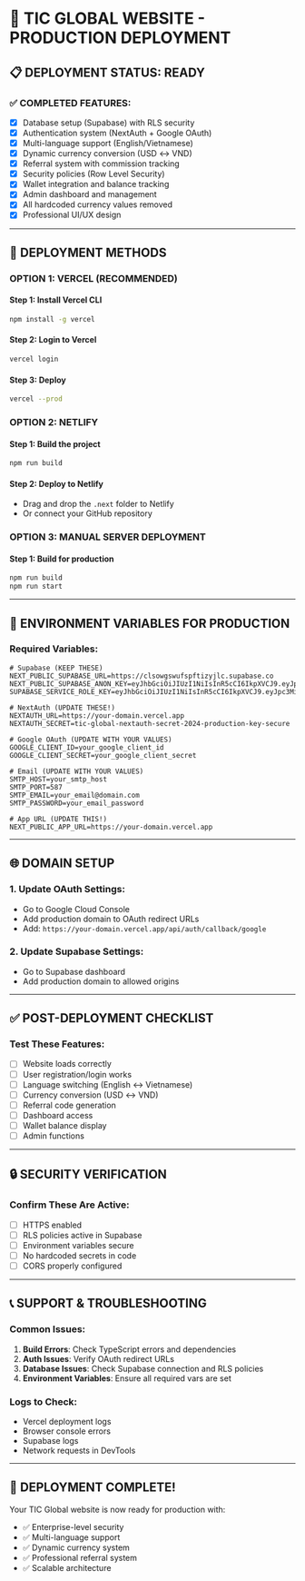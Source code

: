 # 🚀 TIC GLOBAL WEBSITE - PRODUCTION DEPLOYMENT

## 📋 **DEPLOYMENT STATUS: READY**

### ✅ **COMPLETED FEATURES:**
- [x] Database setup (Supabase) with RLS security
- [x] Authentication system (NextAuth + Google OAuth)
- [x] Multi-language support (English/Vietnamese)
- [x] Dynamic currency conversion (USD ↔ VND)
- [x] Referral system with commission tracking
- [x] Security policies (Row Level Security)
- [x] Wallet integration and balance tracking
- [x] Admin dashboard and management
- [x] All hardcoded currency values removed
- [x] Professional UI/UX design

---

## 🚀 **DEPLOYMENT METHODS**

### **OPTION 1: VERCEL (RECOMMENDED)**

#### **Step 1: Install Vercel CLI**
```bash
npm install -g vercel
```

#### **Step 2: Login to Vercel**
```bash
vercel login
```

#### **Step 3: Deploy**
```bash
vercel --prod
```

### **OPTION 2: NETLIFY**

#### **Step 1: Build the project**
```bash
npm run build
```

#### **Step 2: Deploy to Netlify**
- Drag and drop the `.next` folder to Netlify
- Or connect your GitHub repository

### **OPTION 3: MANUAL SERVER DEPLOYMENT**

#### **Step 1: Build for production**
```bash
npm run build
npm run start
```

---

## 🔧 **ENVIRONMENT VARIABLES FOR PRODUCTION**

### **Required Variables:**
```env
# Supabase (KEEP THESE)
NEXT_PUBLIC_SUPABASE_URL=https://clsowgswufspftizyjlc.supabase.co
NEXT_PUBLIC_SUPABASE_ANON_KEY=eyJhbGciOiJIUzI1NiIsInR5cCI6IkpXVCJ9.eyJpc3MiOiJzdXBhYmFzZSIsInJlZiI6ImNsc293Z3N3dWZzcGZ0aXp5amxjIiwicm9sZSI6ImFub24iLCJpYXQiOjE3NDg2OTQxODAsImV4cCI6MjA2NDI3MDE4MH0.8q5bAO2_-8tMa7WLgVawMhr2SjCyljSxvk6qrHhq08I
SUPABASE_SERVICE_ROLE_KEY=eyJhbGciOiJIUzI1NiIsInR5cCI6IkpXVCJ9.eyJpc3MiOiJzdXBhYmFzZSIsInJlZiI6ImNsc293Z3N3dWZzcGZ0aXp5amxjIiwicm9sZSI6InNlcnZpY2Vfcm9sZSIsImlhdCI6MTc0ODY5NDE4MCwiZXhwIjoyMDY0MjcwMTgwfQ.ZryoITxcPfjWYWXQfou8ymnafpT7EZc7B4Rr0YsGEK8

# NextAuth (UPDATE THESE!)
NEXTAUTH_URL=https://your-domain.vercel.app
NEXTAUTH_SECRET=tic-global-nextauth-secret-2024-production-key-secure

# Google OAuth (UPDATE WITH YOUR VALUES)
GOOGLE_CLIENT_ID=your_google_client_id
GOOGLE_CLIENT_SECRET=your_google_client_secret

# Email (UPDATE WITH YOUR VALUES)
SMTP_HOST=your_smtp_host
SMTP_PORT=587
SMTP_EMAIL=your_email@domain.com
SMTP_PASSWORD=your_email_password

# App URL (UPDATE THIS!)
NEXT_PUBLIC_APP_URL=https://your-domain.vercel.app
```

---

## 🌐 **DOMAIN SETUP**

### **1. Update OAuth Settings:**
- Go to Google Cloud Console
- Add production domain to OAuth redirect URLs
- Add: `https://your-domain.vercel.app/api/auth/callback/google`

### **2. Update Supabase Settings:**
- Go to Supabase dashboard
- Add production domain to allowed origins

---

## ✅ **POST-DEPLOYMENT CHECKLIST**

### **Test These Features:**
- [ ] Website loads correctly
- [ ] User registration/login works
- [ ] Language switching (English ↔ Vietnamese)
- [ ] Currency conversion (USD ↔ VND)
- [ ] Referral code generation
- [ ] Dashboard access
- [ ] Wallet balance display
- [ ] Admin functions

---

## 🔒 **SECURITY VERIFICATION**

### **Confirm These Are Active:**
- [ ] HTTPS enabled
- [ ] RLS policies active in Supabase
- [ ] Environment variables secure
- [ ] No hardcoded secrets in code
- [ ] CORS properly configured

---

## 📞 **SUPPORT & TROUBLESHOOTING**

### **Common Issues:**
1. **Build Errors**: Check TypeScript errors and dependencies
2. **Auth Issues**: Verify OAuth redirect URLs
3. **Database Issues**: Check Supabase connection and RLS policies
4. **Environment Variables**: Ensure all required vars are set

### **Logs to Check:**
- Vercel deployment logs
- Browser console errors
- Supabase logs
- Network requests in DevTools

---

## 🎉 **DEPLOYMENT COMPLETE!**

Your TIC Global website is now ready for production with:
- ✅ Enterprise-level security
- ✅ Multi-language support
- ✅ Dynamic currency system
- ✅ Professional referral system
- ✅ Scalable architecture
